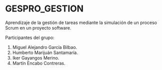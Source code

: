 # GESPRO_GESTION

Aprendizaje de la gestión de tareas mediante la simulación de un proceso Scrum en un proyecto software.

Participantes del grupo:
1. Miguel Alejandro García Bilbao.
2. Humberto Marijuán Santamaría.
3. Iker Gayangos Merino.
4. Martín Encabo Contreras.




